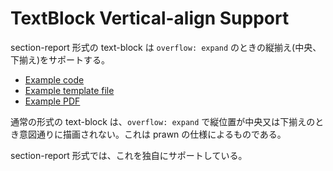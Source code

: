 # TextBlock Vertical-align Support

section-report 形式の text-block は `overflow: expand` のときの縦揃え(中央、下揃え)をサポートする。

- [Example code](test_section_report_text_block_vertical_align.rb)
- [Example template file](template.tlf)
- [Example PDF](expect.pdf)

通常の形式の text-block は、`overflow: expand` で縦位置が中央又は下揃えのとき意図通りに描画されない。これは prawn の仕様によるものである。

section-report 形式では、これを独自にサポートしている。
